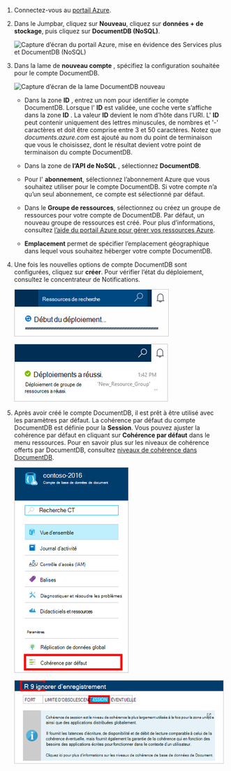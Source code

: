 1.  Connectez-vous au [portail Azure](https://portal.azure.com/).
2.  Dans le Jumpbar, cliquez sur **Nouveau**, cliquez sur **données + de stockage**, puis cliquez sur **DocumentDB (NoSQL)**.

    ![Capture d’écran du portail Azure, mise en évidence des Services plus et DocumentDB (NoSQL)](./media/documentdb-create-dbaccount/create-nosql-db-databases-json-tutorial-1.png)  

3. Dans la lame de **nouveau compte** , spécifiez la configuration souhaitée pour le compte DocumentDB.

    ![Capture d’écran de la lame DocumentDB nouveau](./media/documentdb-create-dbaccount/create-nosql-db-databases-json-tutorial-2.png)

    - Dans la zone **ID** , entrez un nom pour identifier le compte DocumentDB.  Lorsque l' **ID** est validée, une coche verte s’affiche dans la zone **ID** . La valeur **ID** devient le nom d’hôte dans l’URI. L' **ID** peut contenir uniquement des lettres minuscules, de nombres et '-' caractères et doit être comprise entre 3 et 50 caractères. Notez que *documents.azure.com* est ajouté au nom du point de terminaison que vous le choisissez, dont le résultat devient votre point de terminaison du compte DocumentDB.

    - Dans la zone de **l’API de NoSQL** , sélectionnez **DocumentDB**.  

    - Pour l' **abonnement**, sélectionnez l’abonnement Azure que vous souhaitez utiliser pour le compte DocumentDB. Si votre compte n’a qu’un seul abonnement, ce compte est sélectionné par défaut.

    - Dans le **Groupe de ressources**, sélectionnez ou créez un groupe de ressources pour votre compte de DocumentDB.  Par défaut, un nouveau groupe de ressources est créé. Pour plus d’informations, consultez [l’aide du portail Azure pour gérer vos ressources Azure](../articles/azure-portal/resource-group-portal.md).

    - **Emplacement** permet de spécifier l’emplacement géographique dans lequel vous souhaitez héberger votre compte DocumentDB. 

4.  Une fois les nouvelles options de compte DocumentDB sont configurées, cliquez sur **créer**. Pour vérifier l’état du déploiement, consultez le concentrateur de Notifications.  

    ![Créer rapidement des bases de données - capture d’écran du concentrateur de Notifications, indiquant que le compte de DocumentDB est en cours de création](./media/documentdb-create-dbaccount/create-nosql-db-databases-json-tutorial-4.png)  

    ![Capture d’écran du concentrateur Notifications, indiquant que le compte DocumentDB a été correctement créé et déployé sur un groupe de ressources - notification du créateur de la base de données en ligne](./media/documentdb-create-dbaccount/create-nosql-db-databases-json-tutorial-5.png)

5.  Après avoir créé le compte DocumentDB, il est prêt à être utilisé avec les paramètres par défaut. La cohérence par défaut du compte DocumentDB est définie pour la **Session**.  Vous pouvez ajuster la cohérence par défaut en cliquant sur **Cohérence par défaut** dans le menu ressources. Pour en savoir plus sur les niveaux de cohérence offerts par DocumentDB, consultez [niveaux de cohérence dans DocumentDB](../articles/documentdb/documentdb-consistency-levels.md).

    ![Capture d’écran de la lame du groupe de ressources - commencer le développement d’applications](./media/documentdb-create-dbaccount/create-nosql-db-databases-json-tutorial-6.png)  

    ![Capture d’écran de la lame de niveau de cohérence - Session de cohérence](./media/documentdb-create-dbaccount/create-nosql-db-databases-json-tutorial-7.png)  

[How to: Create a DocumentDB account]: #Howto
[Next steps]: #NextSteps
[documentdb-manage]:../articles/documentdb/documentdb-manage.md

